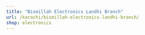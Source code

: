 ```yaml
---
title: "Bismillah Electronics Landhi Branch"
url: /karachi/bismillah-electronics-landhi-branch/
shop: electronics
---
```

